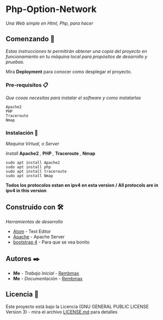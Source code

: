 # Php-Option-Network

_Una Web simple en Html, Php, para hacer_

## Comenzando 🚀

_Estas instrucciones te permitirán obtener una copia del proyecto en funcionamiento en tu máquina local para propósitos de desarrollo y pruebas._

Mira **Deployment** para conocer como desplegar el proyecto.


### Pre-requisitos 📋

_Que cosas necesitas para instalar el software y como instalarlas_

```
Apache2
PHP
Traceroute
Nmap
```

### Instalación 🔧

_Maquina Virtual, o Server_

_Install_ **Apache2** _,_ **PHP** _,_ **Traceroute** _,_ **Nmap**

```
sudo apt install Apache2
sudo apt install php
sudo apt install traceroute
sudo apt install Nmap
```

**Todos los protocolos estan en ipv4 en esta version / All protocols are in ipv4 in this version**


## Construido con 🛠️

_Herramientas de desarrollo_

* [Atom](https://atom.io/) - Text Editor
* [Apache](https://httpd.apache.org/) - Apache Server
* [bootstrap 4](https://getbootstrap.com/) - Para que se vea bonito

## Autores ✒️


* **Me** - *Trabajo Inicial* - [Rembmax](https://github.com/Rembmax)
* **Me** - *Documentación* - [Rembmax](https://github.com/Rembmax)

## Licencia 📄

Este proyecto está bajo la Licencia (GNU GENERAL PUBLIC LICENSE Version 3) - mira el archivo [LICENSE.md](https://github.com/Rembmax/Web-Ping-Tracert-Port-Check-TCP/blob/master/LICENSE) para detalles
